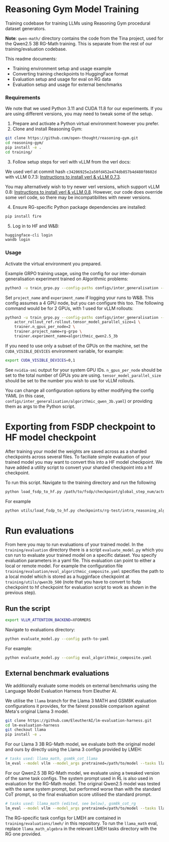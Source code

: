 # Reasoning Gym Model Training

Training codebase for training LLMs using Reasoning Gym procedural dataset generators.

**Note**: `qwen-math/` directory contains the code from the Tina project, used for the Qwen2.5 3B RG-Math training. This is separate from the rest of our training/evaluation codebase.

This readme documents:

- Training environment setup and usage example
- Converting training checkpoints to HuggingFace format
- Evaluation setup and usage for eval on RG data
- Evaluation setup and usage for external benchmarks

### Requirements

We note that we used Python 3.11 and CUDA 11.8 for our experiments. If you are using different versions, you may need to tweak some of the setup.

1. Prepare and activate a Python virtual environment however you prefer.
2. Clone and install Reasoning Gym:

```bash
git clone https://github.com/open-thought/reasoning-gym.git
cd reasoning-gym/
pip install -e .
cd training/
```

3. Follow setup steps for verl with vLLM from the verl docs:

We used verl at commit hash `c34206925e2a50fd452e474db857b4d488f8602d` with vLLM 0.7.3: [Instructions to install verl & vLLM 0.7.3](https://verl.readthedocs.io/en/latest/README_vllm0.7.html).

You may alternatively wish to try newer verl versions, which support vLLM 0.8: [Instructions to install verl & vLLM 0.8](https://verl.readthedocs.io/en/latest/README_vllm0.8.html). However, our code does override some verl code, so there may be incompatibilites with newer versions.

4. Ensure RG-specific Python package dependencies are installed:

```bash
pip install fire
```

5. Log in to HF and W&B:

```bash
huggingface-cli login
wandb login
```

### Usage

Activate the virtual environment you prepared.

Example GRPO training usage, using the config for our inter-domain generalisation experiment trained on Algorithmic problems:

```bash
python3 -u train_grpo.py --config-paths configs/inter_generalisation --config-name algorithmic_qwen_3b
```

Set `project_name` and `experiment_name` if logging your runs to W&B. This config assumes a 4 GPU node, but you can configure this too. The following command would be for 2 GPUs, with 1 used for vLLM rollouts:

```bash
python3 -u train_grpo.py --config-paths configs/inter_generalisation --config-name algorithmic_qwen_3b \
    actor_rollout_ref.rollout.tensor_model_parallel_size=1 \
    trainer.n_gpus_per_node=2 \
    trainer.project_name=rg-grpo \
    trainer.experiment_name=algorithmic_qwen2.5_3b
```

If you need to use only a subset of the GPUs on the machine, set the `CUDA_VISIBLE_DEVICES` environment variable, for example:

```bash
export CUDA_VISIBLE_DEVICES=0,1
```

See `nvidia-smi` output for your system GPU IDs. `n_gpus_per_node` should be set to the total number of GPUs you are using. `tensor_model_parallel_size` should be set to the number you wish to use for vLLM rollouts.

You can change all configuration options by either modifying the config YAML (in this case, `configs/inter_generalisation/algorithmic_qwen_3b.yaml`) or providing them as args to the Python script.


# Exporting from FSDP checkpoint to HF model checkpoint

After training your model the weights are saved across as a sharded checkpoints across several files. To faciliate simple evaluation of your trained model you may want to convert this into a HF model checkpoint. We have added a utility script to convert your sharded checkpoint into a hf checkpoint.

To run this script. Navigate to the training directory and run the following

```bash
python load_fsdp_to_hf.py /path/to/fsdp/checkpoint/global_step_num/actor /path/to/hugginface/checkpoint/global_step_num/actor/huggingface saved_model_name
```

For example

```bash
python utils/load_fsdp_to_hf.py checkpoints/rg-test/intra_reasoning_algorithmic_qwen_3b_composite/global_step_400/actor/ checkpoints/rg-test/intra_reasoning_algorithmic_qwen_3b_composite/global_step_400/actor/huggingface qwen3b
```

# Run evaluations

From here you may to run evaluations of your trained model. In the `training/evaluation` directory there is a script `evaluate_model.py` which you csn run to evaluate your trained model on a specific dataset. You specify evaluation parameters in a yaml file. This evaluation can point to either a local or remote model. For example the configuration file `training/evaluation/eval_algorithmic_composite.yaml` specifies the path to a local model which is stored as a hugginface checkpoint at `training/utils/qwen3b_500` (note that you have to convert to fsdp checkpoint to hf checkpoint for evaluation script to work as shown in the previous step).

## Run the script

```bash
export VLLM_ATTENTION_BACKEND=XFORMERS
```

Navigate to evaluations directory:

```bash
python evaluate_model.py --config path-to-yaml
```

For example:

```bash
python evaluate_model.py --config eval_algorithmic_composite.yaml
```

## External benchmark evaluations

We additionally evaluate some models on external benchmarks using the Language Model Evaluation Harness from Eleuther AI.

We utilise the `llama` branch for the Llama 3 MATH and GSM8K evaluation configurations it provides, for the fairest possible comparison against Meta's original Llama 3 model.

```bash
git clone https://github.com/EleutherAI/lm-evaluation-harness.git
cd lm-evaluation-harness
git checkout llama
pip install -e .
```

For our Llama 3 3B RG-Math model, we evaluate both the original model and ours by directly using the Llama 3 configs provided by LMEH:

```bash
# tasks used: llama_math, gsm8k_cot_llama
lm_eval --model vllm --model_args pretrained=/path/to/model --tasks llama_math --batch_size auto --output_path results/ --apply_chat_template --fewshot_as_multiturn
```

For our Qwen2.5 3B RG-Math model, we evaluate using a tweaked version of the same task configs. The system prompt used in RL is also used in evaluation for the RG-Math model. The original Qwen2.5 model was tested with the same system prompt, but performed worse than with the standard CoT prompt, so the final evaluation score utilised the standard prompt.

```bash
# tasks used: llama_math (edited, see below), gsm8k_cot_rg
lm_eval --model vllm --model_args pretrained=/path/to/model --tasks llama_math --batch_size auto --output_path results/
```

The RG-specific task configs for LMEH are contained in `training/evaluations/lmeh/` in this repository. To run the `llama_math` eval, replace `llama_math_algebra` in the relevant LMEH tasks directory with the RG one provided.
